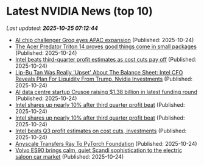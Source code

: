 # Latest NVIDIA News (top 10)
_Last updated: **2025-10-25 07:12:44**_

- [AI chip challenger Groq eyes APAC expansion](https://www.computerweekly.com/news/366633487/AI-chip-challenger-Groq-eyes-APAC-expansion) (Published: 2025-10-24)
- [The Acer Predator Triton 14 proves good things come in small packages](https://www.creativebloq.com/tech/laptops/acer-predator-triton-14-ai-review-good-things-come-in-small-packages) (Published: 2025-10-24)
- [Intel beats third-quarter profit estimates as cost cuts pay off](https://www.irishtimes.com/business/2025/10/24/intel-beats-third-quarter-profit-estimates-as-cost-cuts-pay-off/) (Published: 2025-10-24)
- [Lip-Bu Tan Was Really 'Upset' About The Balance Sheet: Intel CFO Reveals Plan For Liquidity From Trump, Nvidia Investments](https://biztoc.com/x/184b21a588815361) (Published: 2025-10-24)
- [AI data centre startup Crusoe raising $1.38 billion in latest funding round](https://economictimes.indiatimes.com/tech/technology/ai-data-centre-startup-crusoe-raising-1-38-billion-in-latest-funding-round/articleshow/124778557.cms) (Published: 2025-10-24)
- [Intel shares up nearly 10% after third quarter profit beat](https://finance.yahoo.com/news/intel-shares-nearly-10-third-061922195.html) (Published: 2025-10-24)
- [Intel shares up nearly 10% after third quarter profit beat](https://www.channelnewsasia.com/business/intel-shares-up-nearly-10-after-third-quarter-profit-beat-5422571) (Published: 2025-10-24)
- [Intel beats Q3 profit estimates on cost cuts, investments](https://www.rte.ie/news/business/2025/1024/1540314-intel-quarterly-results/) (Published: 2025-10-24)
- [Anyscale Transfers Ray To PyTorch Foundation](https://www.forbes.com/sites/janakirammsv/2025/10/24/anyscale-transfers-ray-to-pytorch-foundation/) (Published: 2025-10-24)
- [Volvo ES90 brings calm, quiet Scandi sophistication to the electric saloon car market](https://www.wallpaper.com/transportation/volvo-es90-review) (Published: 2025-10-24)
